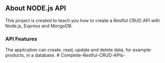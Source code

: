 ## About NODE.js API

This project is created to teach you how to create a Restful CRUD API with Node.js, Express and MongoDB.

### API Features

The application can create, read, update and delete data, for example: products, in a database. 
#   C o m p l e t e - R e s t f u l - C R U D - A P I s - 
 
 

